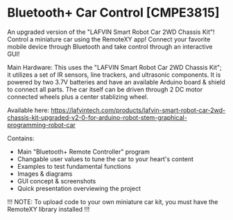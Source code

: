# Bluetooth+ Car Control [CMPE3815]

An upgraded version of the "LAFVIN Smart Robot Car 2WD Chassis Kit"!
Control a miniature car using the RemoteXY app! Connect your favorite mobile device through Bluetooth and take control through an interactive GUI!

Main Hardware: This uses the "LAFVIN Smart Robot Car 2WD Chassis Kit"; it utilizes a set of IR sensors, line trackers, and ultrasonic components. It is powered by two 3.7V batteries and have an available Arduino board & shield to connect all parts. The car itself can be driven through 2 DC motor connected wheels plus a center stablizing wheel.

Available here: https://lafvintech.com/products/lafvin-smart-robot-car-2wd-chassis-kit-upgraded-v2-0-for-arduino-robot-stem-graphical-programming-robot-car

Contains:
 - Main "Bluetooth+ Remote Controller" program
  - Changable user values to tune the car to your heart's content
 - Examples to test fundamental functions
 - Images & diagrams
 - GUI concept & screenshots
 - Quick presentation overviewing the project

!!! NOTE: To upload code to your own miniature car kit, you must have the RemoteXY library installed !!!
